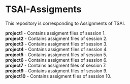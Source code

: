 # TSAI-Assigments
This repository is corresponding to Assignments of TSAI.

**project1** - Contains assigment files of session 1.\
**project2** - Contains assigment files of session 2.\
**project3** - Contains assigment files of session 3.\
**project4** - Contains assigment files of session 4.\
**project5** - Contains assigment files of session 5.\
**project6** - Contains assigment files of session 6.\
**project7** - Contains assigment files of session 7.\
**project9** - Contains assigment files of session 9.\
**project10** - Contains assigment files of session 10.
